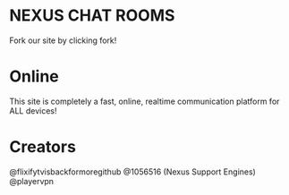 # NEXUS CHAT ROOMS
Fork our site by clicking fork!

# Online
This site is completely a fast, online, realtime communication platform for ALL devices!

# Creators
@flixifytvisbackformoregithub
@1056516 (Nexus Support Engines)
@playervpn
